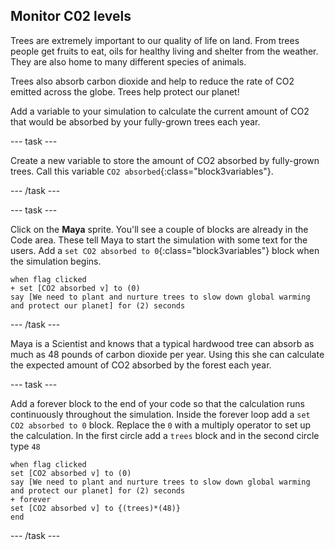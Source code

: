 ## Monitor C02 levels

Trees are extremely important to our quality of life on land. From trees people get fruits to eat, oils for healthy living and shelter from the weather. They are also home to many different species of animals.

Trees also absorb carbon dioxide and help to reduce the rate of CO2 emitted across the globe. Trees help protect our planet!

Add a variable to your simulation to calculate the current amount of CO2 that would be absorbed by your fully-grown trees each year.

--- task ---

Create a new variable to store the amount of CO2 absorbed by fully-grown trees. Call this variable `CO2 absorbed`{:class="block3variables"}.

--- /task ---

--- task ---

Click on the **Maya** sprite. You'll see a couple of blocks are already in the Code area. These tell Maya to start the simulation with some text for the users. Add a `set CO2 absorbed to 0`{:class="block3variables"} block when the simulation begins.

```blocks3
when flag clicked
+ set [CO2 absorbed v] to (0)
say [We need to plant and nurture trees to slow down global warming and protect our planet] for (2) seconds
```

--- /task ---

Maya is a Scientist and knows that a typical hardwood tree can absorb as much as 48 pounds of carbon dioxide per year. Using this she can calculate the expected amount of CO2 absorbed by the forest each year.

--- task ---

Add a forever block to the end of your code so that the calculation runs continuously throughout the simulation. Inside the forever loop add a `set CO2 absorbed to 0` block. Replace the `0` with a multiply operator to set up the calculation. In the first circle add a `trees` block and in the second circle type `48`

```blocks3
when flag clicked
set [CO2 absorbed v] to (0)
say [We need to plant and nurture trees to slow down global warming and protect our planet] for (2) seconds
+ forever
set [CO2 absorbed v] to {(trees)*(48)}
end
```

--- /task ---
